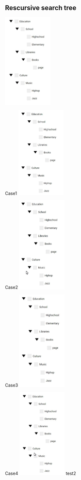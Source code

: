 ## Rescursive search tree


<img src="./assets/treeview.gif" width="150" />

Case1
<img src="./assets/treviewcase1.gif" width="150" />

Case2
<img src="./assets/treewviewcase1b.gif" width="150" />

Case3
<img src="./assets/treeviewcase2.gif" width="150" />

Case4
<img src="./assets/treeviewcase3.gif" width="150" />
test2